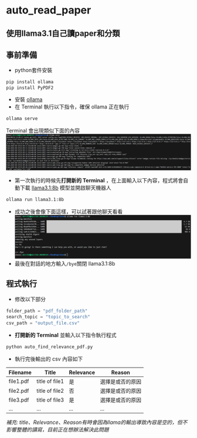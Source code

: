 # auto_read_paper
使用llama3.1自己讀paper和分類
---
## 事前準備
- python套件安裝
```
pip install ollama
pip install PyPDF2
```
- 安裝 [ollama](https://ollama.com/)
- 在 Terminal 執行以下指令，確保 ollama 正在執行
```bash
ollama serve
```
Terminal 會出現類似下面的內容
![alt text](images/image01.png)
- 第一次執行的時候先**打開新的 Terminal** ，在上面輸入以下內容，程式將會自動下載 [llama3.1:8b](https://ollama.com/library/llama3.1) 模型並開啟聊天機器人
```bash
ollama run llama3.1:8b
```
- 成功之後會像下面這樣，可以試著跟他聊天看看
![alt text](images/image02.png)
- 最後在對話的地方輸入```/bye```關閉 llama3.1:8b

## 程式執行
- 修改以下部分
```python
folder_path = "pdf_folder_path"
search_topic = "topic_to_search"
csv_path = "output_file.csv"
```
- **打開新的 Terminal** 並輸入以下指令執行程式 
```bash
python auto_find_relevance_pdf.py
```
- 執行完後輸出的 csv 內容如下

|  Filename   | Title      | Relevance | Reason    |
| ----------- | ------------ | ----------- | ----------- |
| file1.pdf   | title of file1 | 是 | 選擇是或否的原因   |
| file2.pdf   | title of file2 | 否 | 選擇是或否的原因   |
| file3.pdf   | title of file3 | 是 | 選擇是或否的原因   |
| ...  | ... | ... | ...   |
 
*補充: title、Relevance、Reason有時會因為llama的輸出導致內容是空的，但不影響整體的讀寫，目前正在想辦法解決此問題*
